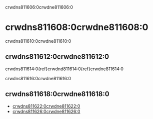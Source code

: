 crwdns811606:0crwdne811606:0
# crwdns811608:0crwdne811608:0

crwdns811610:0crwdne811610:0
## crwdns811612:0crwdne811612:0

crwdns811614:0{ref}crwdnd811614:0{ref}crwdne811614:0

crwdns811616:0crwdne811616:0
## crwdns811618:0crwdne811618:0

- [crwdns811622:0crwdne811622:0](crwdns811620:0crwdne811620:0)
- [crwdns811626:0crwdne811626:0](crwdns811624:0crwdne811624:0)

